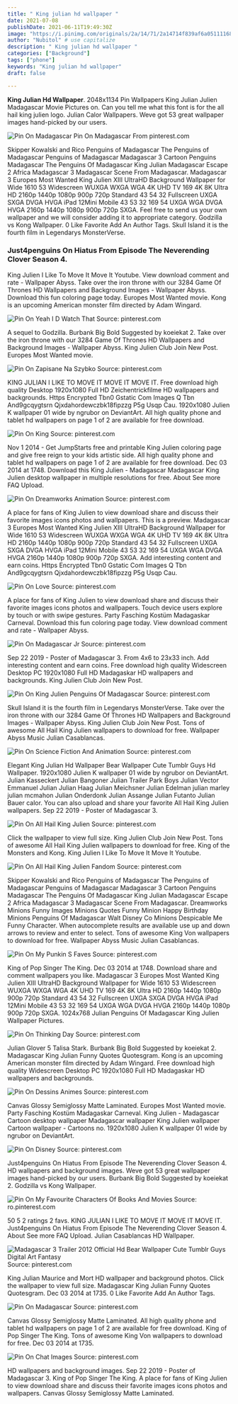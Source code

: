 ```yaml
---
title: " King julian hd wallpaper "
date: 2021-07-08
publishDate: 2021-06-11T19:49:30Z
image: "https://i.pinimg.com/originals/2a/14/71/2a14714f839af6a05111168839ff9e13.jpg"
author: "Nubitol" # use capitalize
description: " King julian hd wallpaper "
categories: ["Background"]
tags: ["phone"]
keywords: "King julian hd wallpaper"
draft: false

---
```



**King Julian Hd Wallpaper**. 2048x1134 Pin Wallpapers King Julian Julien Madagascar Movie Pictures on. Can you tell me what this font is for the all hail king julien logo. Julian Calor Wallpapers. Weve got 53 great wallpaper images hand-picked by our users.

![Pin On Madagascar](https://i.pinimg.com/originals/15/90/c0/1590c0d51c7122dfeaf4338e07a4dd0a.jpg "Pin On Madagascar")
Pin On Madagascar From pinterest.com


Skipper Kowalski and Rico Penguins of Madagascar The Penguins of Madagascar Penguins of Madagascar Madagascar 3 Cartoon Penguins Madagascar The Penguins Of Madagascar King Julian Madagascar Escape 2 Africa Madagascar 3 Madagascar Scene From Madagascar. Madagascar 3 Europes Most Wanted King Julien XIII UltraHD Background Wallpaper for Wide 1610 53 Widescreen WUXGA WXGA WGA 4K UHD TV 169 4K 8K Ultra HD 2160p 1440p 1080p 900p 720p Standard 43 54 32 Fullscreen UXGA SXGA DVGA HVGA iPad 12Mini Mobile 43 53 32 169 54 UXGA WGA DVGA HVGA 2160p 1440p 1080p 900p 720p SXGA. Feel free to send us your own wallpaper and we will consider adding it to appropriate category. Godzilla vs Kong Wallpaper. 0 Like Favorite Add An Author Tags. Skull Island it is the fourth film in Legendarys MonsterVerse.

### Just4penguins On Hiatus From Episode The Neverending Clover Season 4.

King Julien I Like To Move It Move It Youtube. View download comment and rate - Wallpaper Abyss. Take over the iron throne with our 3284 Game Of Thrones HD Wallpapers and Background Images - Wallpaper Abyss. Download this fun coloring page today. Europes Most Wanted movie. Kong is an upcoming American monster film directed by Adam Wingard.


![Pin On Yeah I D Watch That](https://i.pinimg.com/originals/e7/1a/c8/e71ac88363d5b8b0ff0cbe48dddacfc7.jpg "Pin On Yeah I D Watch That")
Source: pinterest.com

A sequel to Godzilla. Burbank Big Bold Suggested by koeiekat 2. Take over the iron throne with our 3284 Game Of Thrones HD Wallpapers and Background Images - Wallpaper Abyss. King Julien Club Join New Post. Europes Most Wanted movie.

![Pin On Zapisane Na Szybko](https://i.pinimg.com/originals/1f/90/82/1f90821187f6c5db75d27f8c507a509e.png "Pin On Zapisane Na Szybko")
Source: pinterest.com

KING JULIAN I LIKE TO MOVE IT MOVE IT MOVE IT. Free download high quality Desktop 1920x1080 Full HD Zeichentrickfilme HD wallpapers and backgrounds. Https Encrypted Tbn0 Gstatic Com Images Q Tbn And9gcqygtsrn Qjxdahordewczbk18fipzzg P5g Usqp Cau. 1920x1080 Julien K wallpaper 01 wide by ngrubor on DeviantArt. All high quality phone and tablet hd wallpapers on page 1 of 2 are available for free download.

![Pin On King](https://i.pinimg.com/236x/5b/26/14/5b261453f19c9badc3fc053a200eb4b2.jpg "Pin On King")
Source: pinterest.com

Nov 1 2014 - Get JumpStarts free and printable King Julien coloring page and give free reign to your kids artistic side. All high quality phone and tablet hd wallpapers on page 1 of 2 are available for free download. Dec 03 2014 at 1748. Download this King Julien - Madagascar Madagascar King Julien desktop wallpaper in multiple resolutions for free. About See more FAQ Upload.

![Pin On Dreamworks Animation](https://i.pinimg.com/originals/8c/61/29/8c612988d7289c37ba968f77baba0961.jpg "Pin On Dreamworks Animation")
Source: pinterest.com

A place for fans of King Julien to view download share and discuss their favorite images icons photos and wallpapers. This is a preview. Madagascar 3 Europes Most Wanted King Julien XIII UltraHD Background Wallpaper for Wide 1610 53 Widescreen WUXGA WXGA WGA 4K UHD TV 169 4K 8K Ultra HD 2160p 1440p 1080p 900p 720p Standard 43 54 32 Fullscreen UXGA SXGA DVGA HVGA iPad 12Mini Mobile 43 53 32 169 54 UXGA WGA DVGA HVGA 2160p 1440p 1080p 900p 720p SXGA. Add interesting content and earn coins. Https Encrypted Tbn0 Gstatic Com Images Q Tbn And9gcqygtsrn Qjxdahordewczbk18fipzzg P5g Usqp Cau.

![Pin On Love](https://i.pinimg.com/originals/22/1e/29/221e294c7ed51737a9b66d91399bb116.jpg "Pin On Love")
Source: pinterest.com

A place for fans of King Julien to view download share and discuss their favorite images icons photos and wallpapers. Touch device users explore by touch or with swipe gestures. Party Fasching Kostüm Madagaskar Carneval. Download this fun coloring page today. View download comment and rate - Wallpaper Abyss.

![Pin On Madagascar Jr](https://i.pinimg.com/originals/ca/0e/87/ca0e877583b5e7891811b2c359c94b28.jpg "Pin On Madagascar Jr")
Source: pinterest.com

Sep 22 2019 - Poster of Madagascar 3. From 4x6 to 23x33 inch. Add interesting content and earn coins. Free download high quality Widescreen Desktop PC 1920x1080 Full HD Madagaskar HD wallpapers and backgrounds. King Julien Club Join New Post.

![Pin On King Julien Penguins Of Madagascar](https://i.pinimg.com/originals/4c/a5/d2/4ca5d2bedf1b787e444662a272ec0d95.jpg "Pin On King Julien Penguins Of Madagascar")
Source: pinterest.com

Skull Island it is the fourth film in Legendarys MonsterVerse. Take over the iron throne with our 3284 Game Of Thrones HD Wallpapers and Background Images - Wallpaper Abyss. King Julien Club Join New Post. Tons of awesome All Hail King Julien wallpapers to download for free. Wallpaper Abyss Music Julian Casablancas.

![Pin On Science Fiction And Animation](https://i.pinimg.com/originals/a9/4f/64/a94f643ec959297d447f047234ba75ce.jpg "Pin On Science Fiction And Animation")
Source: pinterest.com

Elegant King Julian Hd Wallpaper Bear Wallpaper Cute Tumblr Guys Hd Wallpaper. 1920x1080 Julien K wallpaper 01 wide by ngrubor on DeviantArt. Julian Kasseckert Julian Bangoner Julian Trailer Park Boys Julian Vector Emmanuel Julian Julian Haag Julian Meichsner Julian Edelman julian marley julian mcmahon Julian Onderdonk Julian Assange Julian Futanto Julian Bauer calor. You can also upload and share your favorite All Hail King Julien wallpapers. Sep 22 2019 - Poster of Madagascar 3.

![Pin On All Hail King Julien](https://i.pinimg.com/originals/b8/7a/09/b87a0942ce76de33c4fea0855f1e20f5.png "Pin On All Hail King Julien")
Source: pinterest.com

Click the wallpaper to view full size. King Julien Club Join New Post. Tons of awesome All Hail King Julien wallpapers to download for free. King of the Monsters and Kong. King Julien I Like To Move It Move It Youtube.

![Pin On All Hail King Julien Fandom](https://i.pinimg.com/originals/e4/f7/d1/e4f7d1821db79f49f63ec58499447248.jpg "Pin On All Hail King Julien Fandom")
Source: pinterest.com

Skipper Kowalski and Rico Penguins of Madagascar The Penguins of Madagascar Penguins of Madagascar Madagascar 3 Cartoon Penguins Madagascar The Penguins Of Madagascar King Julian Madagascar Escape 2 Africa Madagascar 3 Madagascar Scene From Madagascar. Dreamworks Minions Funny Images Minions Quotes Funny Minion Happy Birthday Minions Penguins Of Madagascar Walt Disney Co Minions Despicable Me Funny Character. When autocomplete results are available use up and down arrows to review and enter to select. Tons of awesome King Von wallpapers to download for free. Wallpaper Abyss Music Julian Casablancas.

![Pin On My Punkin S Faves](https://i.pinimg.com/originals/c0/23/b7/c023b781a62dadf7236bf5c59dc42396.jpg "Pin On My Punkin S Faves")
Source: pinterest.com

King of Pop Singer The King. Dec 03 2014 at 1748. Download share and comment wallpapers you like. Madagascar 3 Europes Most Wanted King Julien XIII UltraHD Background Wallpaper for Wide 1610 53 Widescreen WUXGA WXGA WGA 4K UHD TV 169 4K 8K Ultra HD 2160p 1440p 1080p 900p 720p Standard 43 54 32 Fullscreen UXGA SXGA DVGA HVGA iPad 12Mini Mobile 43 53 32 169 54 UXGA WGA DVGA HVGA 2160p 1440p 1080p 900p 720p SXGA. 1024x768 Julian Penguins Of Madagascar King Julien Wallpaper Pictures.

![Pin On Thinking Day](https://i.pinimg.com/originals/a6/91/53/a69153e8038c41681db5b06b866930d3.jpg "Pin On Thinking Day")
Source: pinterest.com

Julian Glover 5 Talisa Stark. Burbank Big Bold Suggested by koeiekat 2. Madagascar King Julian Funny Quotes Quotesgram. Kong is an upcoming American monster film directed by Adam Wingard. Free download high quality Widescreen Desktop PC 1920x1080 Full HD Madagaskar HD wallpapers and backgrounds.

![Pin On Dessins Animes](https://i.pinimg.com/originals/b0/3b/38/b03b3807bb84ac01d98c91019ddeb1c8.jpg "Pin On Dessins Animes")
Source: pinterest.com

Canvas Glossy Semiglossy Matte Laminated. Europes Most Wanted movie. Party Fasching Kostüm Madagaskar Carneval. King Julien - Madagascar Cartoon desktop wallpaper Madagascar wallpaper King Julien wallpaper Cartoon wallpaper - Cartoons no. 1920x1080 Julien K wallpaper 01 wide by ngrubor on DeviantArt.

![Pin On Disney](https://i.pinimg.com/originals/cc/35/61/cc3561367e9e0acaf6788df428422a9a.png "Pin On Disney")
Source: pinterest.com

Just4penguins On Hiatus From Episode The Neverending Clover Season 4. HD wallpapers and background images. Weve got 53 great wallpaper images hand-picked by our users. Burbank Big Bold Suggested by koeiekat 2. Godzilla vs Kong Wallpaper.

![Pin On My Favourite Characters Of Books And Movies](https://i.pinimg.com/originals/5d/c9/6f/5dc96fffabdcac69221dcec6726ef7c4.jpg "Pin On My Favourite Characters Of Books And Movies")
Source: ro.pinterest.com

50 5 2 ratings 2 favs. KING JULIAN I LIKE TO MOVE IT MOVE IT MOVE IT. Just4penguins On Hiatus From Episode The Neverending Clover Season 4. About See more FAQ Upload. Julian Casablancas HD Wallpaper.

![Madagascar 3 Trailer 2012 Official Hd Bear Wallpaper Cute Tumblr Guys Digital Art Fantasy](https://i.pinimg.com/600x315/dc/6e/f9/dc6ef9263562f06b1ea50b10190d04da.jpg "Madagascar 3 Trailer 2012 Official Hd Bear Wallpaper Cute Tumblr Guys Digital Art Fantasy")
Source: pinterest.com

King Julian Maurice and Mort HD wallpaper and background photos. Click the wallpaper to view full size. Madagascar King Julian Funny Quotes Quotesgram. Dec 03 2014 at 1735. 0 Like Favorite Add An Author Tags.

![Pin On Madagascar](https://i.pinimg.com/originals/15/90/c0/1590c0d51c7122dfeaf4338e07a4dd0a.jpg "Pin On Madagascar")
Source: pinterest.com

Canvas Glossy Semiglossy Matte Laminated. All high quality phone and tablet hd wallpapers on page 1 of 2 are available for free download. King of Pop Singer The King. Tons of awesome King Von wallpapers to download for free. Dec 03 2014 at 1735.

![Pin On Chat Images](https://i.pinimg.com/originals/2a/14/71/2a14714f839af6a05111168839ff9e13.jpg "Pin On Chat Images")
Source: pinterest.com

HD wallpapers and background images. Sep 22 2019 - Poster of Madagascar 3. King of Pop Singer The King. A place for fans of King Julien to view download share and discuss their favorite images icons photos and wallpapers. Canvas Glossy Semiglossy Matte Laminated.

